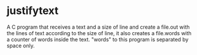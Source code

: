 justifytext
===========

A C program that receives a text and a size of line and create a file.out with the lines of text according to the size of line, it also creates a file.words with a counter of words inside the text. "words" to this program is separated by space only.
